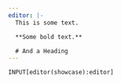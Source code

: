 ```yaml
---
editor: |-
  This is some text.

  **Some bold text.**

  # And a Heading
---
```



```meta-bind
INPUT[editor(showcase):editor]
```